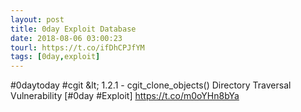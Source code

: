 ```yaml
---
layout: post
title: 0day Exploit Database
date: 2018-08-06 03:00:23
tourl: https://t.co/ifDhCPJfYM
tags: [0day,exploit]
---
```

#0daytoday #cgit &amp;lt; 1.2.1 - cgit_clone_objects() Directory Traversal Vulnerability [#0day #Exploit] https://t.co/m0oYHn8bYa